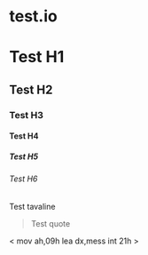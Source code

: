 # test.io

# Test H1
## Test H2
### Test H3
#### Test H4
##### Test H5
###### Test H6
Test tavaline

>Test quote

< mov ah,09h lea dx,mess int 21h >
